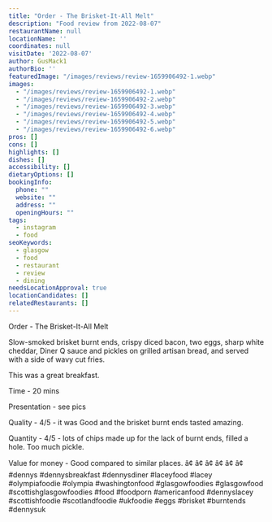 ```yaml
---
title: "Order - The Brisket-It-All Melt"
description: "Food review from 2022-08-07"
restaurantName: null
locationName: ''
coordinates: null
visitDate: '2022-08-07'
author: GusMack1
authorBio: ''
featuredImage: "/images/reviews/review-1659906492-1.webp"
images:
  - "/images/reviews/review-1659906492-1.webp"
  - "/images/reviews/review-1659906492-2.webp"
  - "/images/reviews/review-1659906492-3.webp"
  - "/images/reviews/review-1659906492-4.webp"
  - "/images/reviews/review-1659906492-5.webp"
  - "/images/reviews/review-1659906492-6.webp"
pros: []
cons: []
highlights: []
dishes: []
accessibility: []
dietaryOptions: []
bookingInfo:
  phone: ""
  website: ""
  address: ""
  openingHours: ""
tags:
  - instagram
  - food
seoKeywords:
  - glasgow
  - food
  - restaurant
  - review
  - dining
needsLocationApproval: true
locationCandidates: []
relatedRestaurants: []
---
```


Order - The Brisket-It-All Melt

Slow-smoked brisket burnt ends, crispy diced bacon, two eggs, sharp white cheddar, Diner Q sauce and pickles on grilled artisan bread, and served with a side of wavy cut fries.

This was a great breakfast.

Time - 20 mins

Presentation - see pics

Quality - 4/5 - it was Good and the brisket burnt ends tasted amazing.

Quantity - 4/5 - lots of chips made up for the lack of burnt ends, filled a hole. Too much pickle.

Value for money - Good compared to similar places.
â¢
â¢
â¢
â¢
â¢
â¢
#dennys #dennysbreakfast #dennysdiner #laceyfood #lacey #olympiafoodie #olympia #washingtonfood #glasgowfoodies #glasgowfood #scottishglasgowfoodies #food #foodporn #americanfood #dennyslacey #scottishfoodie #scotlandfoodie #ukfoodie #eggs #brisket #burntends #dennysuk